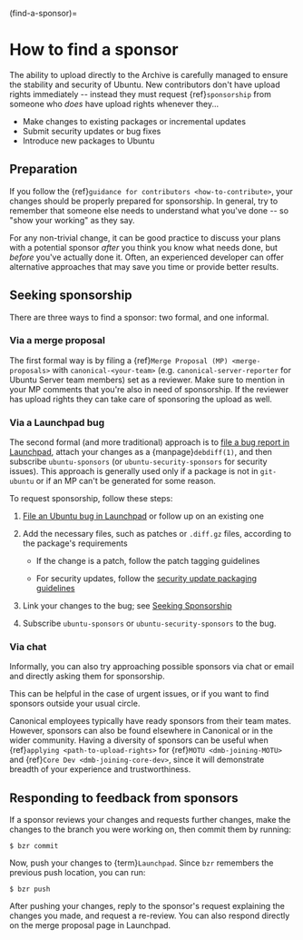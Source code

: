 (find-a-sponsor)=
# How to find a sponsor


The ability to upload directly to the Archive is carefully managed to ensure
the stability and security of Ubuntu. New contributors don't have upload rights
immediately -- instead they must request {ref}`sponsorship` from someone who
*does* have upload rights whenever they...

- Make changes to existing packages or incremental updates
- Submit security updates or bug fixes
- Introduce new packages to Ubuntu


## Preparation

If you follow the {ref}`guidance for contributors <how-to-contribute>`, your
changes should be properly prepared for sponsorship. In general, try to remember
that someone else needs to understand what you've done -- so "show your working"
as they say.

For any non-trivial change, it can be good practice to discuss your plans with
a potential sponsor *after* you think you know what needs done, but *before*
you've actually done it. Often, an experienced developer can offer
alternative approaches that may save you time or provide better results.


## Seeking sponsorship

There are three ways to find a sponsor: two formal, and one informal.


### Via a merge proposal

The first formal way is by filing a {ref}`Merge Proposal (MP) <merge-proposals>`
with `canonical-<your-team>` (e.g. `canonical-server-reporter` for Ubuntu Server
team members) set as a reviewer. Make sure to mention in your MP comments that 
you're also in need of sponsorship. If the reviewer has upload rights they can
take care of sponsoring the upload as well.


### Via a Launchpad bug

The second formal (and more traditional) approach is to
[file a bug report in Launchpad](https://bugs.launchpad.net/ubuntu/+filebug),
attach your changes as a {manpage}`debdiff(1)`, and then subscribe
`ubuntu-sponsors` (or `ubuntu-security-sponsors` for security issues). This
approach is generally used only if a package is not in `git-ubuntu` or if an MP
can't be generated for some reason.

To request sponsorship, follow these steps:

1. [File an Ubuntu bug in Launchpad](https://bugs.launchpad.net/ubuntu/+filebug)
   or follow up on an existing one

1. Add the necessary files, such as patches or `.diff.gz` files, according to
   the package's requirements
   
   * If the change is a patch, follow the patch tagging guidelines
   
   * For security updates, follow the
     [security update packaging guidelines](https://wiki.ubuntu.com/SecurityTeam/UpdatePreparation#Packaging)

1. Link your changes to the bug; see
   [Seeking Sponsorship](https://wiki.ubuntu.com/DistributedDevelopment/Documentation/SeekingSponsorship)

1. Subscribe `ubuntu-sponsors` or `ubuntu-security-sponsors` to the bug.


### Via chat

Informally, you can also try approaching possible sponsors via chat or email
and directly asking them for sponsorship.

This can be helpful in the case of urgent issues, or if you want to find
sponsors outside your usual circle.

Canonical employees typically have ready sponsors from their team mates.
However, sponsors can also be found elsewhere in Canonical or in the wider
community. Having a diversity of sponsors can be useful when
{ref}`applying <path-to-upload-rights>` for {ref}`MOTU <dmb-joining-MOTU>`
and {ref}`Core Dev <dmb-joining-core-dev>`,
since it will demonstrate breadth of your experience and trustworthiness.


## Responding to feedback from sponsors

If a sponsor reviews your changes and requests further changes, make the
changes to the branch you were working on, then commit them by running:

```none
$ bzr commit
```

Now, push your changes to {term}`Launchpad`. Since `bzr` remembers the previous
push location, you can run:

```none
$ bzr push
```

After pushing your changes, reply to the sponsor's request explaining the
changes you made, and request a re-review. You can also respond directly on the
merge proposal page in Launchpad.

